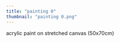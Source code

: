 ```yaml
---
title: "painting 0"
thumbnail: "painting 0.png"
---
```

acrylic paint on stretched canvas (50x70cm)

